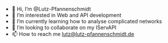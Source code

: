 - 👋 Hi, I’m @Lutz-Pfannenschmidt
- 👀 I’m interested in Web and API development
- 🌱 I’m currently learning how to analyse complicated networks
- 💞️ I’m looking to collaborate on my IServAPI
- 📫 How to reach me lutz@lutz-pfannenschmidt.de

<!---
Lutz-Pfannenschmidt/Lutz-Pfannenschmidt is a ✨ special ✨ repository because its `README.md` (this file) appears on your GitHub profile.
You can click the Preview link to take a look at your changes.
--->
